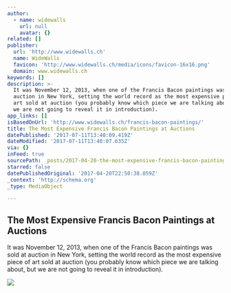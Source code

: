 ```yaml
---
author:
  - name: widewalls
    url: null
    avatar: {}
related: []
publisher:
  url: 'http://www.widewalls.ch'
  name: WideWalls
  favicon: 'http://www.widewalls.ch/media/icons/favicon-16x16.png'
  domain: www.widewalls.ch
keywords: []
description: >-
  It was November 12, 2013, when one of the Francis Bacon paintings was sold at
  auction in New York, setting the world record as the most expensive piece of
  art sold at auction (you probably know which piece we are talking about, but
  we are not going to reveal it in introduction).
app_links: []
isBasedOnUrl: 'http://www.widewalls.ch/francis-bacon-paintings/'
title: The Most Expensive Francis Bacon Paintings at Auctions
datePublished: '2017-07-11T13:40:09.419Z'
dateModified: '2017-07-11T13:40:07.635Z'
via: {}
inFeed: true
sourcePath: _posts/2017-04-20-the-most-expensive-francis-bacon-paintings-at-auctions.md
starred: false
datePublishedOriginal: '2017-04-20T22:50:38.059Z'
_context: 'http://schema.org'
_type: MediaObject

---
```

<article style=""><h1>The Most Expensive Francis Bacon Paintings at Auctions</h1><p>It was November 12, 2013, when one of the Francis Bacon paintings was sold at auction in New York, setting the world record as the most expensive piece of art sold at auction (you probably know which piece we are talking about, but we are not going to reveal it in introduction).</p><img src="http://d2jv9003bew7ag.cloudfront.net/uploads/Francis-Bacon-in-1976.jpg" /></article>